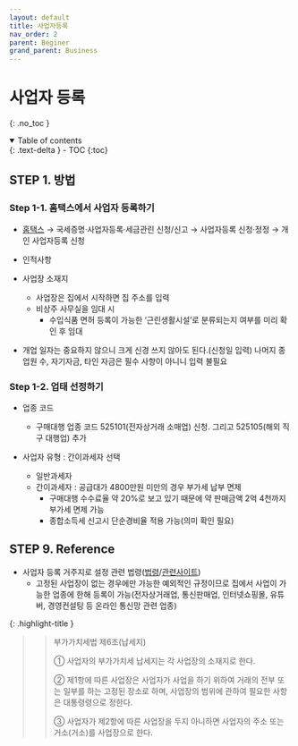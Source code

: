 ```yaml
---
layout: default
title: 사업자등록
nav_order: 2
parent: Beginer
grand_parent: Business
---
```


# 사업자 등록
{: .no_toc }

<details open markdown="block">
  <summary>
    Table of contents
  </summary>
  {: .text-delta }
- TOC
{:toc}
</details>
<!------------------------------------ STEP ------------------------------------>

## STEP 1. 방법

### Step 1-1. 홈택스에서 사업자 등록하기

* [홈택스](https://www.hometax.go.kr/websquare/websquare.html?w2xPath=/ui/pp/index_pp.xml) → 국세증명·사업자등록·세금관린 신청/신고 → 사업자등록 신청·정정 → 개인 사업자등록 신청

* 인적사항

* 사업장 소재지
  * 사업장은 집에서 시작하면 집 주소를 입력
  * 비상주 사무실을 임대 시
    * 수입식품 면허 등록이 가능한 ‘근린생활시설’로 분류되는지 여부를 미리 확인 후 임대

* 개업 일자는 중요하지 않으니 크게 신경 쓰지 않아도 된다.(신청일 입력) 나머지 종업원 수, 자기자금, 타인 자금은 필수 사항이 아니니 입력 불필요


### Step 1-2. 업태 선정하기


* 업종 코드 
  * 구매대행 업종 코드 525101(전자상거래 소매업) 신청. 그리고 525105(해외 직구 대행업) 추가

* 사업자 유형 : 간이과세자 선택
  * 일반과세자
  * 간이과세자 : 공급대가 4800만원 미만의 경우 부가세 납부 면제
    * 구매대행 수수료율 약 20%로 보고 있기 때문에 약 판매금액 2억 4천까지 부가세 면제 가능
    * 종합소득세 신고시 단순경비율 적용 가능(의미 확인 필요)

<!------------------------------------ STEP ------------------------------------>

## STEP 9. Reference

* 사업자 등록 거주지로 설정 관련 법령([법령](https://glaw.scourt.go.kr/wsjo/lawod/sjo190.do?contId=2163954&q=%EB%B6%80%EA%B0%80%EA%B0%80%EC%B9%98%EC%84%B8%EB%B2%95&nq=&w=lawod&section=lawod_tot&subw=&subsection=&subId=&csq=&groups=&category=&outmax=1&msort=&onlycount=&sp=&d1=&d2=&d3=&d4=&d5#1695997318676)/[관련사이트](https://blog.mstacc.com/qa/%EB%B6%80%EA%B0%80%EC%84%B8/1928))
  * 고정된 사업장이 없는 경우에만 가능한 예외적인 규정이므로 집에서 사업이 가능한 업종에 한해 등록이 가능(전자상거래업, 통신판매업, 인터넷쇼핑몰, 유튜버, 경영컨설팅 등 온라인 통신망 관련 업종)

{: .highlight-title }
> > 부가가치세법 제6조(납세지)
> >
> > ① 사업자의 부가가치세 납세지는 각 사업장의 소재지로 한다.
> >
> > ② 제1항에 따른 사업장은 사업자가 사업을 하기 위하여 거래의 전부 또는 일부를 하는 고정된 장소로 하며, 사업장의 범위에 관하여 필요한 사항은 대통령령으로 정한다.
> >
> > ③ 사업자가 제2항에 따른 사업장을 두지 아니하면 사업자의 주소 또는 거소(거소)를 사업장으로 한다.